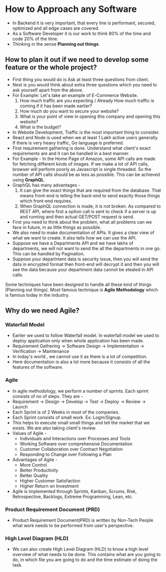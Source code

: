 # How to Approach any Software

- In Backend it is very important, that every line is performant, secured, optimized and all edge cases are covered.
- As a Software Developer it is our work to think 80% of the time and code 20% of the time.
- Thinking in the sense __Planning out things__.

## How to plan it out if we need to develop some feature or the whole project?

- First thing you would do is Ask at least three questions from client. 
- Next is you would think about extra three questions which you need to ask yourself apart from the above.
- For Example: Let's take an example of E-Commerce Website.
    1. How much traffic are you expecting / Already How much traffic is coming if it has been made earlier?
    2. How much do you want to secure your website?
    3. What is your point of view in opening this company and opening this website?
    4. What is the budget?
- In Website Development, Traffic is the most important thing to consider.
- React and Node is used when we at least 1 Lakh active users generally. If there is very heavy traffic, Go language is preferred.
- First requirement gathering is done. Understand what client's exact requirements are and it can be handled in a best manner.
- For Example - In the Home Page of Amazon, some API calls are made for fetching different kinds of images. If we make a lot of API calls, browser will perform poorly as Javascript is single threaded. So the number of API calls should be as less as possible. This can be achieved using __GraphQL__. 
- GraphQL has many advantages - 
    1. It can give the exact things that are required from the database. That means front-end is telling the back-end to send exactly those things which front-end requires.
    2. When GraphQL connection is made, it is not broken. As compared to REST API, where first a option call is sent to check if a server is up and running and then actual GET/POST request is send.
- First you need to think about the problem, what all problems can we face in future, in as little things as possible. 
- We also need to make documentation of APIs. It gives a clear view of what we want to create. It also tells how we can use the API.
- Suppose we have a Departments API and we have lakhs of departments, we will not want to send the all the departments in one go. This can be handled by Pagination.
- Suppose your department data is security issue, then you will send the data in encrypted format then front-end will decrypt it and then you will see the data because your department data cannot be stealed in API calls.

Some techniques have been designed to handle all these kind of things (Planning out things). Most famous technique is __Agile Methodology__ which is famous today in the industry.


## Why do we need Agile?
### Waterfall Model
- Earlier we used to follow Waterfall model. In waterfall model we used to deploy application only when whole application has been made.
- Requirement Gathering -> Software Design -> Implementation -> Verification -> Maintenance
- In today's world , we cannot use it as there is a lot of competition.
- Here documentation is also a lot more because it consists of all the features of the software.

### Agile
- In agile methodology, we perform a number of sprints. Each sprint consists of no of steps. They are -  
- Requirement -> Design -> Develop -> Test -> Deploy -> Review -> Launch 
- Each Sprint is of 2 Weeks in most of the companies. 
- Each Sprint consists of small work. Ex: Login/Signup.
- This helps to execute small small things and tell the market that we exists. We are also taking client's review.
- Values of Agile - 
    - Individuals and Interactions over Processes and Tools
    - Working Software over comprehensive Documentation
    - Customer Collaboration over Contract Negotiation
    - Responding to Change over Following a Plan
- Advantages of Agile -
    - More Control
    - Better Productivity
    - Better Quality
    - Higher Customer Satisfaction
    - Higher Return on Investment
- Agile is implemented through Sprints, Kanban, Scrums, Risk, Retrospective, Backlogs, Extreme Programming, Lean, etc.

### Product Requirement Document (PRD)
- Product Requirement Document(PRD) is written by Non-Tech People what work needs to be performed from user's perspective.

### High Level Diagram (HLD)
 - We can also create High Level Diagram (HLD) to know a high level overview of what needs to be done. This contains what are you going to do, in which file you are going to do and the time estimate of doing the task.





